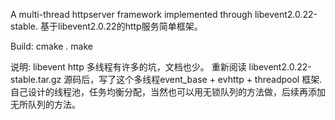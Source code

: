 A multi-thread httpserver framework implemented through libevent2.0.22-stable.
基于libevent2.0.22的http服务简单框架。

Build:
	cmake .
	make

说明:
	libevent http 多线程有许多的坑，文档也少。
	重新阅读 libevent2.0.22-stable.tar.gz 源码后，写了这个多线程event_base + evhttp + threadpool 框架.
	自己设计的线程池，任务均衡分配，当然也可以用无锁队列的方法做，后续再添加无所队列的方法。



